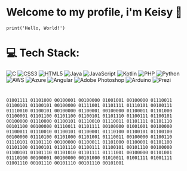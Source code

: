 # Welcome to my profile, i'm Keisy 👋 

<!--
**Keisynascimento/Keisynascimento** is a ✨ _special_ ✨ repository because its `README.md` (this file) appears on your GitHub profile.
-->

```
print('Hello, World!')
```


  
   
 <div align="center">
 
 
   
</div>




# 💻 Tech Stack:
![C](https://img.shields.io/badge/c-%2300599C.svg?style=for-the-badge&logo=c&logoColor=white) ![CSS3](https://img.shields.io/badge/css3-%231572B6.svg?style=for-the-badge&logo=css3&logoColor=white) ![HTML5](https://img.shields.io/badge/html5-%23E34F26.svg?style=for-the-badge&logo=html5&logoColor=white) ![Java](https://img.shields.io/badge/java-%23ED8B00.svg?style=for-the-badge&logo=java&logoColor=white) ![JavaScript](https://img.shields.io/badge/javascript-%23323330.svg?style=for-the-badge&logo=javascript&logoColor=%23F7DF1E) ![Kotlin](https://img.shields.io/badge/kotlin-%230095D5.svg?style=for-the-badge&logo=kotlin&logoColor=white) ![PHP](https://img.shields.io/badge/php-%23777BB4.svg?style=for-the-badge&logo=php&logoColor=white) ![Python](https://img.shields.io/badge/python-3670A0?style=for-the-badge&logo=python&logoColor=ffdd54) ![AWS](https://img.shields.io/badge/AWS-%23FF9900.svg?style=for-the-badge&logo=amazon-aws&logoColor=white) ![Azure](https://img.shields.io/badge/azure-%230072C6.svg?style=for-the-badge&logo=azure-devops&logoColor=white) ![Angular](https://img.shields.io/badge/angular-%23DD0031.svg?style=for-the-badge&logo=angular&logoColor=white) ![Adobe Photoshop](https://img.shields.io/badge/adobephotoshop-%2331A8FF.svg?style=for-the-badge&logo=adobephotoshop&logoColor=white) ![Arduino](https://img.shields.io/badge/-Arduino-00979D?style=for-the-badge&logo=Arduino&logoColor=white) ![Prezi](https://img.shields.io/badge/Prezi-%23000000.svg?style=for-the-badge&logo=Prezi&logoColor=white)












#
```
01001111 01101000 00100001 00100000 01001001 00100000 01110011 01100101 01100101 00100000 01111001 01101111 01110101 00100111 01110010 01100101 00100000 01100001 00100000 01100011 01101000 01100001 01101100 01101100 01100101 01101110 01100111 01100101 00100000 01110000 01100101 01110010 01110011 01101111 01101110 00101100 00100000 01110011 01101111 00100000 01001001 00100000 01100011 01110010 01100101 01100001 01110100 01100101 01100100 00100000 01110100 01101000 01101001 01110011 00100000 01100110 01110101 01101110 00100000 01100011 01101000 01100001 01101100 01101100 01100101 01101110 01100111 01100101 00101110 00100000 01100101 01101110 01101010 01101111 01111001 00100000 01101001 01110100 00100001 00100000 00101000 01010011 01001111 01001111 01001110 00101110 00101110 00101110 00101001 
```
